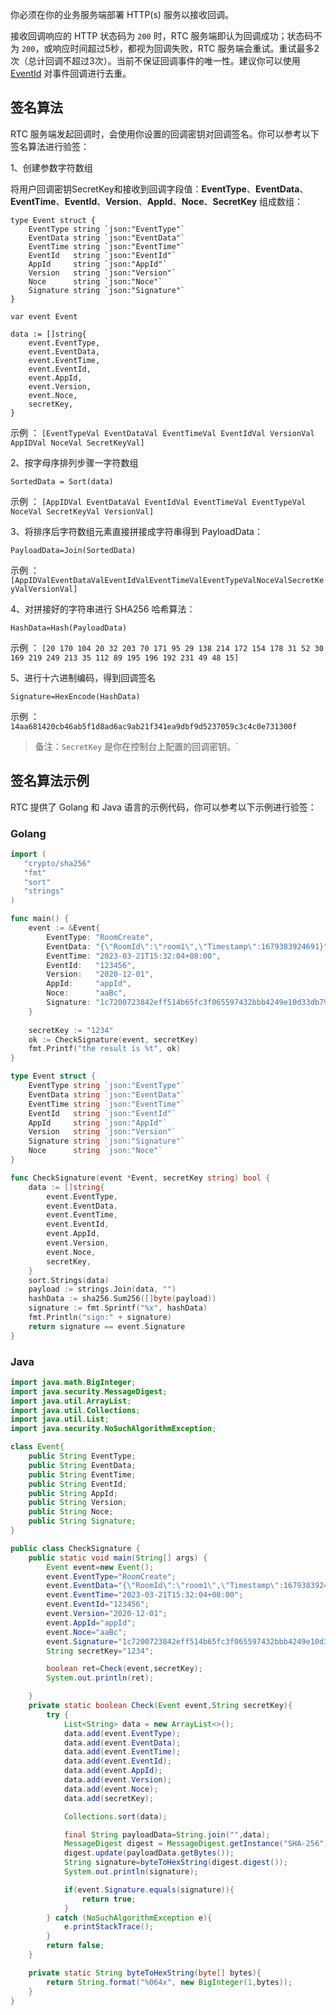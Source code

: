 你必须在你的业务服务端部署 HTTP(s) 服务以接收回调。

接收回调响应的 HTTP 状态码为 `200` 时，RTC 服务端即认为回调成功；状态码不为 `200`，或响应时间超过5秒，都视为回调失败，RTC 服务端会重试。重试最多2次（总计回调不超过3次）。当前不保证回调事件的唯一性。建议你可以使用 [EventId](75124.md#callback_fields) 对事件回调进行去重。
## 签名算法
RTC 服务端发起回调时，会使用你设置的回调密钥对回调签名。你可以参考以下签名算法进行验签：

1、创建参数字符数组

将用户回调密钥SecretKey和接收到回调字段值：**EventType**、**EventData**、**EventTime**、**EventId**、**Version**、**AppId**、**Noce**、**SecretKey** 组成数组：

```
type Event struct {
	EventType string `json:"EventType"`
	EventData string `json:"EventData"`
	EventTime string `json:"EventTime"`
	EventId   string `json:"EventId"`
	AppId     string `json:"AppId"`
	Version   string `json:"Version"` 
	Noce      string `json:"Noce"`
	Signature string `json:"Signature"`
}

var event Event

data := []string{
	event.EventType,
	event.EventData,
	event.EventTime,
	event.EventId,
	event.AppId,
	event.Version,
	event.Noce,
	secretKey,
}
```
示例 ： `[EventTypeVal EventDataVal EventTimeVal EventIdVal VersionVal AppIDVal NoceVal SecretKeyVal]`

2、按字母序排列步骤一字符数组
```
SortedData = Sort(data)
```
示例 ： `[AppIDVal EventDataVal EventIdVal EventTimeVal EventTypeVal NoceVal SecretKeyVal VersionVal]`

3、将排序后字符数组元素直接拼接成字符串得到 PayloadData：
```
PayloadData=Join(SortedData)
```
示例 ： `[AppIDValEventDataValEventIdValEventTimeValEventTypeValNoceValSecretKeyValVersionVal]`

4、对拼接好的字符串进行 SHA256 哈希算法：
```
HashData=Hash(PayloadData)
```
示例 ： `[20 170 104 20 32 203 70 171 95 29 138 214 172 154 178 31 52 30 169 219 249 213 35 112 89 195 196 192 231 49 48 15]`


5、进行十六进制编码，得到回调签名
```
Signature=HexEncode(HashData)
```
示例 ： `14aa681420cb46ab5f1d8ad6ac9ab21f341ea9dbf9d5237059c3c4c0e731300f`

> 备注：`SecretKey` 是你在控制台上配置的回调密钥。`

## 签名算法示例
RTC 提供了 Golang 和 Java 语言的示例代码，你可以参考以下示例进行验签：
### Golang

```Go
import (
   "crypto/sha256"
   "fmt"
   "sort"
   "strings"
)

func main() {
    event := &Event{
        EventType: "RoomCreate",
        EventData: "{\"RoomId\":\"room1\",\"Timestamp\":1679383924691}",
        EventTime: "2023-03-21T15:32:04+08:00",
        EventId:   "123456",
        Version:   "2020-12-01",
        AppId:     "appId",
        Noce:      "aaBc",
        Signature: "1c7200723842eff514b65fc3f065597432bbb4249e10d33db79b3853d05f3691",
    }
   
    secretKey := "1234"
    ok := CheckSignature(event, secretKey)
    fmt.Printf("the result is %t", ok)
}

type Event struct {
    EventType string `json:"EventType"`
    EventData string `json:"EventData"`
    EventTime string `json:"EventTime"`
    EventId   string `json:"EventId"`
    AppId     string `json:"AppId"`
    Version   string `json:"Version"`
    Signature string `json:"Signature"`
    Noce      string `json:"Noce"`
}

func CheckSignature(event *Event, secretKey string) bool {
    data := []string{
        event.EventType,
        event.EventData,
        event.EventTime,
        event.EventId,
        event.AppId,
        event.Version,
        event.Noce,
        secretKey,
    }
    sort.Strings(data)
    payload := strings.Join(data, "")
    hashData := sha256.Sum256([]byte(payload))
    signature := fmt.Sprintf("%x", hashData)
    fmt.Println("sign:" + signature)
    return signature == event.Signature
}
```

### Java

```Java
import java.math.BigInteger;
import java.security.MessageDigest;
import java.util.ArrayList;
import java.util.Collections;
import java.util.List;
import java.security.NoSuchAlgorithmException;

class Event{
    public String EventType;
    public String EventData;
    public String EventTime;
    public String EventId;
    public String AppId;
    public String Version;
    public String Noce;
    public String Signature;
}

public class CheckSignature {
    public static void main(String[] args) {
        Event event=new Event();
        event.EventType="RoomCreate";
        event.EventData="{\"RoomId\":\"room1\",\"Timestamp\":1679383924691}";
        event.EventTime="2023-03-21T15:32:04+08:00";
        event.EventId="123456";
        event.Version="2020-12-01";
        event.AppId="appId";
        event.Noce="aaBc";
        event.Signature="1c7200723842eff514b65fc3f065597432bbb4249e10d33db79b3853d05f3691";
        String secretKey="1234";

        boolean ret=Check(event,secretKey);
        System.out.println(ret);

    }
    private static boolean Check(Event event,String secretKey){
        try {
            List<String> data = new ArrayList<>();
            data.add(event.EventType);
            data.add(event.EventData);
            data.add(event.EventTime);
            data.add(event.EventId);
            data.add(event.AppId);
            data.add(event.Version);
            data.add(event.Noce);
            data.add(secretKey);

            Collections.sort(data);

            final String payloadData=String.join("",data);
            MessageDigest digest = MessageDigest.getInstance("SHA-256");
            digest.update(payloadData.getBytes());
            String signature=byteToHexString(digest.digest());
            System.out.println(signature);

            if(event.Signature.equals(signature)){
                return true;
            }
        } catch (NoSuchAlgorithmException e){
            e.printStackTrace();
        }
        return false;
    }

    private static String byteToHexString(byte[] bytes){
        return String.format("%064x", new BigInteger(1,bytes));
    }
}
```